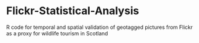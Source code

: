 # Flickr-Statistical-Analysis
R code for temporal and spatial validation of geotagged pictures from Flickr as a proxy for wildlife tourism in Scotland
